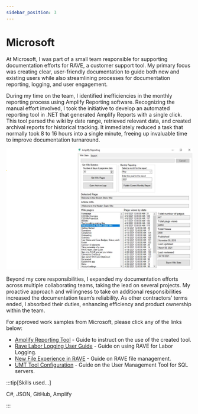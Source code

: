 ```yaml
---
sidebar_position: 3
---
```


# Microsoft

At Microsoft, I was part of a small team responsible for supporting documentation efforts for RAVE, a customer support tool. My primary focus was creating clear, user-friendly documentation to guide both new and existing users while also streamlining processes for documentation reporting, logging, and user engagement.

During my time on the team, I identified inefficiencies in the monthly reporting process using Amplify Reporting software. Recognizing the manual effort involved, I took the initiative to develop an automated reporting tool in .NET that generated Amplify Reports with a single click. This tool parsed the wiki by date range, retrieved relevant data, and created archival reports for historical tracking. It immediately reduced a task that normally took 8 to 16 hours into a single minute, freeing up invaluable time to improve documentation turnaround.

<span class="wrap">![Amplify Reporting Tool](../../static/samples/amplify_reporting_pic.png)</span>

Beyond my core responsibilities, I expanded my documentation efforts across multiple collaborating teams, taking the lead on several projects. My proactive approach and willingness to take on additional responsibilities increased the documentation team’s reliability. As other contractors’ terms ended, I absorbed their duties, enhancing efficiency and product ownership within the team.

For approved work samples from Microsoft, please click any of the links below:

- [Amplify Reporting Tool](../../static/samples/amplify_reporting.pdf) - Guide to instruct on the use of the created tool.
- [Rave Labor Logging User Guide](../../static/samples/rave_sample_01.pdf) - Guide on using RAVE for Labor Logging.
- [New File Experience in RAVE](../../static/samples/rave_sample_02.pdf) - Guide on RAVE file management.
- [UMT Tool Configuration](../../static/samples/umt_sample.pdf) - Guide on the User Management Tool for SQL servers.

:::tip[Skills used...]

C#, JSON, GitHub, Amplify

:::
